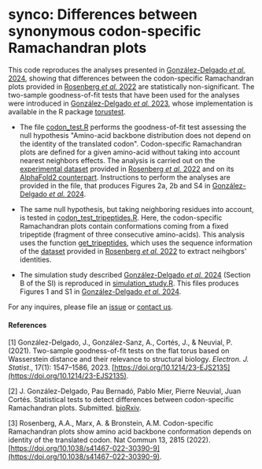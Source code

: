 # synco: Differences between synonymous codon-specific Ramachandran plots

This code reproduces the analyses presented in [González-Delgado _et al._ 2024](https://www.biorxiv.org/content/10.1101/2022.11.29.518303v2), showing that differences between the codon-specific Ramachandran plots provided in [Rosenberg _et al._ 2022](https://doi.org/10.1038/s41467-022-30390-9) are statistically non-significant. The two-sample goodness-of-fit tests that have been used for the analyses were introduced in [González-Delgado _et al._ 2023](https://doi.org/10.1214/23-EJS2135), whose implementation is available in the R package [torustest](https://github.com/gonzalez-delgado/torustest).

* The file [codon_test.R](https://github.com/gonzalez-delgado/synco/blob/main/codon_test.R) performs the goodness-of-fit test assessing the null hypothesis "Amino-acid backbone distribution does not depend on the identity of the translated codon". Codon-specific Ramachandran plots are defined for a given amino-acid without taking into account nearest neighbors effects. The analysis is carried out on the [experimental dataset](https://doi.org/10.7910/DVN/5P81D4) provided in [Rosenberg _et al._ 2022](https://doi.org/10.1038/s41467-022-30390-9) and on its [AlphaFold2 counterpart](https://github.com/gonzalez-delgado/synco/blob/main/nt_structure_2024.txt). Instructions to perform the analyses are provided in the file, that produces Figures 2a, 2b and S4 in [González-Delgado _et al._ 2024](https://www.biorxiv.org/content/10.1101/2022.11.29.518303v2).

* The same null hypothesis, but taking neighboring residues into account, is tested in [codon_test_tripeptides.R](https://github.com/gonzalez-delgado/synco/blob/main/codon_test_tripeptides.R). Here, the codon-specific Ramachandran plots contain conformations coming from a fixed tripeptide (fragment of three consecutive amino-acids). This analysis uses the function [get_tripeptides](https://github.com/gonzalez-delgado/synco/blob/main/get_tripeptides.R), which uses the sequence information of the [dataset](https://doi.org/10.7910/DVN/5P81D4) provided in [Rosenberg _et al._ 2022](https://doi.org/10.1038/s41467-022-30390-9) to extract neihgbors' identities.

* The simulation study described [González-Delgado _et al._ 2024](https://www.biorxiv.org/content/10.1101/2022.11.29.518303v2) (Section B of the SI) is reproduced in [simulation_study.R](https://github.com/gonzalez-delgado/synco/blob/main/simulation_study.R). This files produces Figures 1 and S1 in [González-Delgado _et al._ 2024](https://www.biorxiv.org/content/10.1101/2022.11.29.518303v2).

For any inquires, please file an [issue](https://github.com/gonzalez-delgado/synco/issues) or [contact us](mailto:javier.gonzalezdelgado@mcgill.ca).

#### References

[1] González-Delgado, J., González-Sanz, A., Cortés, J., & Neuvial, P. (2021). Two-sample goodness-of-fit tests on the flat torus based on Wasserstein distance and their relevance to structural biology. <i>Electron. J. Statist</i>., 17(1): 1547–1586, 2023. [https://doi.org/10.1214/23-EJS2135](https://doi.org/10.1214/23-EJS2135).

[2] J. González-Delgado, Pau Bernadó, Pablo Mier, Pierre Neuvial, Juan Cortés. Statistical tests to detect differences between codon-specific Ramachandran plots. Submitted. [bioRxiv](https://www.biorxiv.org/content/10.1101/2022.11.29.518303v2).

[3] Rosenberg, A.A., Marx, A. & Bronstein, A.M. Codon-specific Ramachandran plots show amino acid backbone conformation depends on identity of the translated codon. Nat Commun 13, 2815 (2022). [https://doi.org/10.1038/s41467-022-30390-9](https://doi.org/10.1038/s41467-022-30390-9).


